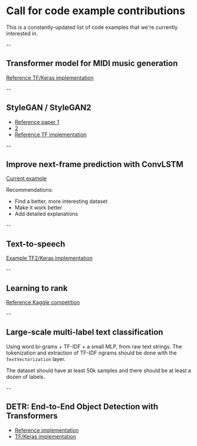 # Call for code example contributions

This is a constantly-updated list of code examples that we're currently interested in.

--

## Transformer model for MIDI music generation

[Reference TF/Keras implementation](https://github.com/jason9693/MusicTransformer-tensorflow2.0)

--

## StyleGAN / StyleGAN2

- [Reference paper 1](https://arxiv.org/abs/1812.04948)
- [2](https://arxiv.org/abs/1912.04958)
- [Reference TF implementation](https://github.com/NVlabs/stylegan2)

--

## Improve next-frame prediction with ConvLSTM

[Current example](https://keras.io/examples/vision/conv_lstm/)

Recommendations:

- Find a better, more interesting dataset
- Make it work better
- Add detailed explanations


--

## Text-to-speech

[Example TF2/Keras implementation](https://github.com/dathudeptrai/TensorflowTTS)

--

## Learning to rank

[Reference Kaggle competition](https://www.kaggle.com/c/wm-2017-learning-to-rank)

--

## Large-scale multi-label text classification

Using word bi-grams + TF-IDF + a small MLP, from raw text strings.
The tokenization and extraction of TF-IDF ngrams should be done with the `TextVectorization` layer.

The dataset should have at least 50k samples and there should be at least a dozen of labels.

--

## DETR: End-to-End Object Detection with Transformers

- [Reference implementation](https://github.com/facebookresearch/detr)
- [TF/Keras implementation](https://github.com/auvisusAI/detr-tensorflow)




